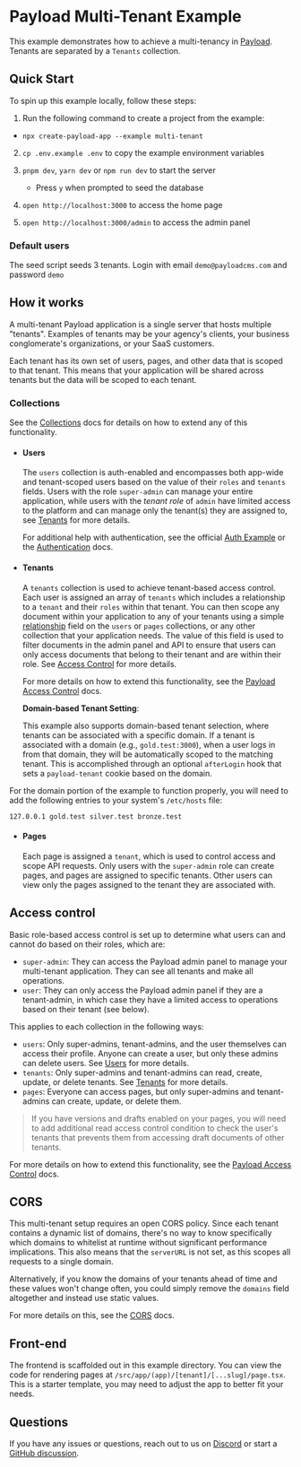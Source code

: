 # Payload Multi-Tenant Example

This example demonstrates how to achieve a multi-tenancy in [Payload](https://github.com/payloadcms/payload). Tenants are separated by a `Tenants` collection.

## Quick Start

To spin up this example locally, follow these steps:

1. Run the following command to create a project from the example:

- `npx create-payload-app --example multi-tenant`

2. `cp .env.example .env` to copy the example environment variables

3. `pnpm dev`, `yarn dev` or `npm run dev` to start the server
   - Press `y` when prompted to seed the database
4. `open http://localhost:3000` to access the home page
5. `open http://localhost:3000/admin` to access the admin panel

### Default users

The seed script seeds 3 tenants.
Login with email `demo@payloadcms.com` and password `demo`

## How it works

A multi-tenant Payload application is a single server that hosts multiple "tenants". Examples of tenants may be your agency's clients, your business conglomerate's organizations, or your SaaS customers.

Each tenant has its own set of users, pages, and other data that is scoped to that tenant. This means that your application will be shared across tenants but the data will be scoped to each tenant.

### Collections

See the [Collections](https://payloadcms.com/docs/configuration/collections) docs for details on how to extend any of this functionality.

- #### Users

  The `users` collection is auth-enabled and encompasses both app-wide and tenant-scoped users based on the value of their `roles` and `tenants` fields. Users with the role `super-admin` can manage your entire application, while users with the _tenant role_ of `admin` have limited access to the platform and can manage only the tenant(s) they are assigned to, see [Tenants](#tenants) for more details.

  For additional help with authentication, see the official [Auth Example](https://github.com/payloadcms/payload/tree/main/examples/cms#readme) or the [Authentication](https://payloadcms.com/docs/authentication/overview#authentication-overview) docs.

- #### Tenants

  A `tenants` collection is used to achieve tenant-based access control. Each user is assigned an array of `tenants` which includes a relationship to a `tenant` and their `roles` within that tenant. You can then scope any document within your application to any of your tenants using a simple [relationship](https://payloadcms.com/docs/fields/relationship) field on the `users` or `pages` collections, or any other collection that your application needs. The value of this field is used to filter documents in the admin panel and API to ensure that users can only access documents that belong to their tenant and are within their role. See [Access Control](#access-control) for more details.

  For more details on how to extend this functionality, see the [Payload Access Control](https://payloadcms.com/docs/access-control/overview) docs.

  **Domain-based Tenant Setting**:

  This example also supports domain-based tenant selection, where tenants can be associated with a specific domain. If a tenant is associated with a domain (e.g., `gold.test:3000`), when a user logs in from that domain, they will be automatically scoped to the matching tenant. This is accomplished through an optional `afterLogin` hook that sets a `payload-tenant` cookie based on the domain.

For the domain portion of the example to function properly, you will need to add the following entries to your system's `/etc/hosts` file:

```
127.0.0.1 gold.test silver.test bronze.test
```

- #### Pages

  Each page is assigned a `tenant`, which is used to control access and scope API requests. Only users with the `super-admin` role can create pages, and pages are assigned to specific tenants. Other users can view only the pages assigned to the tenant they are associated with.

## Access control

Basic role-based access control is set up to determine what users can and cannot do based on their roles, which are:

- `super-admin`: They can access the Payload admin panel to manage your multi-tenant application. They can see all tenants and make all operations.
- `user`: They can only access the Payload admin panel if they are a tenant-admin, in which case they have a limited access to operations based on their tenant (see below).

This applies to each collection in the following ways:

- `users`: Only super-admins, tenant-admins, and the user themselves can access their profile. Anyone can create a user, but only these admins can delete users. See [Users](#users) for more details.
- `tenants`: Only super-admins and tenant-admins can read, create, update, or delete tenants. See [Tenants](#tenants) for more details.
- `pages`: Everyone can access pages, but only super-admins and tenant-admins can create, update, or delete them.

> If you have versions and drafts enabled on your pages, you will need to add additional read access control condition to check the user's tenants that prevents them from accessing draft documents of other tenants.

For more details on how to extend this functionality, see the [Payload Access Control](https://payloadcms.com/docs/access-control/overview#access-control) docs.

## CORS

This multi-tenant setup requires an open CORS policy. Since each tenant contains a dynamic list of domains, there's no way to know specifically which domains to whitelist at runtime without significant performance implications. This also means that the `serverURL` is not set, as this scopes all requests to a single domain.

Alternatively, if you know the domains of your tenants ahead of time and these values won't change often, you could simply remove the `domains` field altogether and instead use static values.

For more details on this, see the [CORS](https://payloadcms.com/docs/production/preventing-abuse#cross-origin-resource-sharing-cors) docs.

## Front-end

The frontend is scaffolded out in this example directory. You can view the code for rendering pages at `/src/app/(app)/[tenant]/[...slug]/page.tsx`. This is a starter template, you may need to adjust the app to better fit your needs.

## Questions

If you have any issues or questions, reach out to us on [Discord](https://discord.com/invite/payload) or start a [GitHub discussion](https://github.com/payloadcms/payload/discussions).
